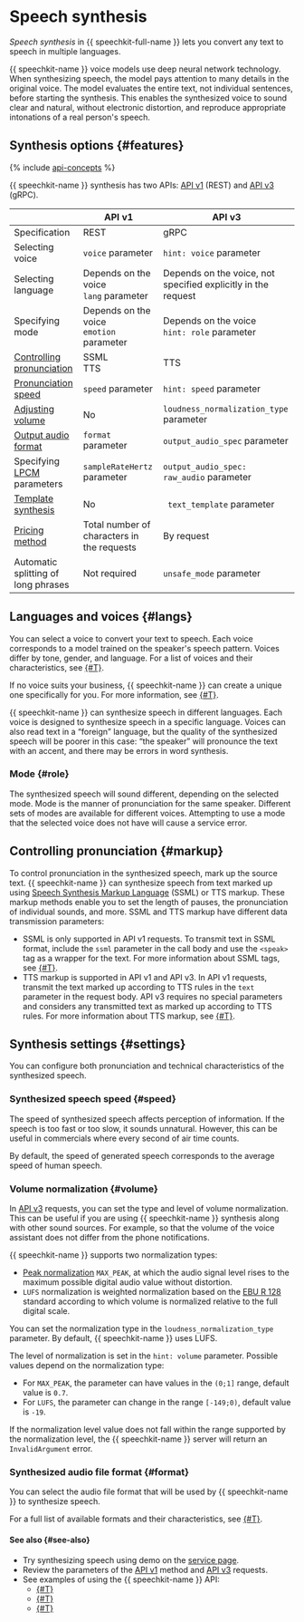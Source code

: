 # Speech synthesis

_Speech synthesis_ in {{ speechkit-full-name }} lets you convert any text to speech in multiple languages.

{{ speechkit-name }} voice models use deep neural network technology. When synthesizing speech, the model pays attention to many details in the original voice. The model evaluates the entire text, not individual sentences, before starting the synthesis. This enables the synthesized voice to sound clear and natural, without electronic distortion, and reproduce appropriate intonations of a real person's speech.





## Synthesis options {#features}

{% include [api-concepts](../../_includes/speechkit/api-concepts.md) %}

{{ speechkit-name }} synthesis has two APIs: [API v1](request.md) (REST) and [API v3](../tts-v3/api-ref/grpc/) (gRPC).

|                                                    | API v1 | API v3 |
|----------------------------------------------------|---|---------------------------------------------|
| Specification | REST | gRPC |
| Selecting voice | `voice` parameter | `hint: voice` parameter |
| Selecting language | Depends on the voice </br>`lang` parameter | Depends on the voice, not specified explicitly in the request |
| Specifying mode | Depends on the voice  </br>`emotion` parameter | Depends on the voice </br>`hint: role` parameter |
| [Controlling pronunciation](#markup) | SSML </br> TTS | TTS |
| [Pronunciation speed](#speed) | `speed` parameter | `hint: speed` parameter |
| [Adjusting volume](#volume) | No | `loudness_normalization_type` parameter |
| [Output audio format](#format) | `format` parameter | `output_audio_spec` parameter |
| Specifying [LPCM](../formats.md#lpcm) parameters | `sampleRateHertz` parameter | `output_audio_spec: raw_audio` parameter |
| [Template synthesis](brand-voice/index.md#adaptive) | No | ` text_template` parameter |
| [Pricing method](../pricing.md#rules-tts) | Total number of characters in the requests | By request |
| Automatic splitting of long phrases | Not required | `unsafe_mode` parameter |


## Languages and voices {#langs}

You can select a voice to convert your text to speech. Each voice corresponds to a model trained on the speaker's speech pattern. Voices differ by tone, gender, and language. For a list of voices and their characteristics, see [{#T}](voices.md).

If no voice suits your business, {{ speechkit-name }} can create a unique one specifically for you. For more information, see [{#T}](brand-voice/index.md).

{{ speechkit-name }} can synthesize speech in different languages. Each voice is designed to synthesize speech in a specific language. Voices can also read text in a <q>foreign</q> language, but the quality of the synthesized speech will be poorer in this case: <q>the speaker</q> will pronounce the text with an accent, and there may be errors in word synthesis. 

### Mode {#role}

The synthesized speech will sound different, depending on the selected mode. Mode is the manner of pronunciation for the same speaker. Different sets of modes are available for different voices. Attempting to use a mode that the selected voice does not have will cause a service error.

## Controlling pronunciation {#markup}


To control pronunciation in the synthesized speech, mark up the source text. {{ speechkit-name }} can synthesize speech from text marked up using [Speech Synthesis Markup Language](https://en.wikipedia.org/wiki/Speech_Synthesis_Markup_Language) (SSML) or TTS markup. These markup methods enable you to set the length of pauses, the pronunciation of individual sounds, and more. SSML and TTS markup have different data transmission parameters:

* SSML is only supported in API v1 requests. To transmit text in SSML format, include the `ssml` parameter in the call body and use the `<speak>` tag as a wrapper for the text. For more information about SSML tags, see [{#T}](ssml.md).
* TTS markup is supported in API v1 and API v3. In API v1 requests, transmit the text marked up according to TTS rules in the `text` parameter in the request body. API v3 requires no special parameters and considers any transmitted text as marked up according to TTS rules. For more information about TTS markup, see [{#T}](tts-markup.md).


## Synthesis settings {#settings}

You can configure both pronunciation and technical characteristics of the synthesized speech.

### Synthesized speech speed {#speed}

The speed of synthesized speech affects perception of information. If the speech is too fast or too slow, it sounds unnatural. However, this can be useful in commercials where every second of air time counts.

By default, the speed of generated speech corresponds to the average speed of human speech.

### Volume normalization {#volume}

In [API v3](../tts-v3/api-ref/grpc/) requests, you can set the type and level of volume normalization. This can be useful if you are using {{ speechkit-name }} synthesis along with other sound sources. For example, so that the volume of the voice assistant does not differ from the phone notifications.

{{ speechkit-name }} supports two normalization types:
* [Peak normalization](https://en.wikipedia.org/wiki/Audio_normalization#Peak_normalization) `MAX_PEAK`, at which the audio signal level rises to the maximum possible digital audio value without distortion.
* `LUFS` normalization is weighted normalization based on the [EBU R 128](https://en.wikipedia.org/wiki/EBU_R_128) standard according to which volume is normalized relative to the full digital scale.

You can set the normalization type in the `loudness_normalization_type` parameter.  By default, {{ speechkit-name }} uses LUFS.

The level of normalization is set in the `hint: volume` parameter. Possible values depend on the normalization type:
* For `MAX_PEAK`, the parameter can have values in the `(0;1]` range, default value is `0.7`.
* For `LUFS`, the parameter can change in the range `[-149;0)`, default value is `-19`.

If the normalization level value does not fall within the range supported by the normalization level, the {{ speechkit-name }} server will return an `InvalidArgument` error.

### Synthesized audio file format {#format}

You can select the audio file format that will be used by {{ speechkit-name }} to synthesize speech.

For a full list of available formats and their characteristics, see [{#T}](../formats.md).

#### See also {#see-also}



* Try synthesizing speech using demo on the [service page](https://cloud.yandex.com/services/speechkit#demo).
* Review the parameters of the [API v1](request.md) method and [API v3](../tts-v3/api-ref/grpc/) requests.
* See examples of using the {{ speechkit-name }} API:
   * [{#T}](api/tts-ogg.md)
   * [{#T}](api/tts-wav.md)
   * [{#T}](api/tts-ssml.md)


